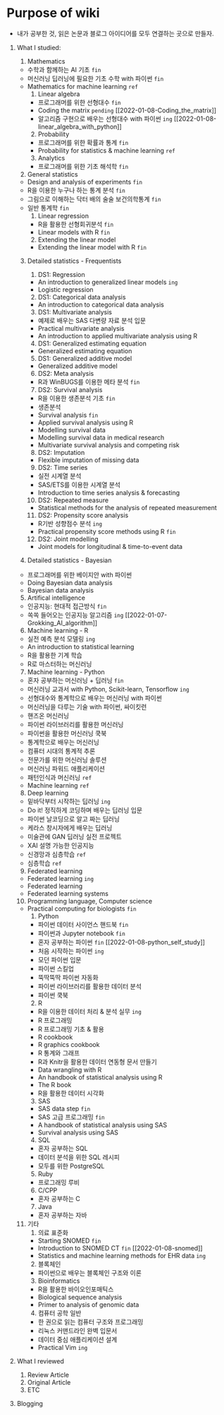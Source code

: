 # Purpose of wiki

* 내가 공부한 것, 읽은 논문과 블로그 아이디어를 모두 연결하는 곳으로 만들자.

1) What I studied:
    1) Mathematics
      - 수학과 함께하는 AI 기초 `fin`
      - 머신러닝 딥러닝에 필요한 기초 수학 with 파이썬 `fin`
      - Mathematics for machine learning `ref`
        1) Linear algebra
          - 프로그래머를 위한 선형대수 `fin`
          - Coding the matrix `pending` [[2022-01-08-Coding_the_matrix]]
          - 알고리즘 구현으로 배우는 선형대수 with 파이썬 `ing` [[2022-01-08-linear_algebra_with_python]]
        2) Probability
          - 프로그래머를 위한 확률과 통계 `fin`
          - Probability for statistics & machine learning `ref`
        3) Analytics
          - 프로그래머를 위한 기초 해석학 `fin`

    2) General statistics
      - Design and analysis of experiments `fin`
      - R을 이용한 누구나 하는 통계 분석 `fin`
      - 그림으로 이해하는 닥터 배의 술술 보건의학통계 `fin`
      - 일반 통계학 `fin`
        1) Linear regression
          - R을 활용한 선형회귀분석 `fin`
          - Linear models with R `fin`
        2) Extending the linear model
          - Extending the linear model with R `fin`
    
    3) Detailed statistics - Frequentists
        1) DS1: Regression
          - An introduction to generalized linear models `ing`
          - Logistic regression
        2) DS1: Categorical data analysis
          - An introduction to categorical data analysis
        3) DS1: Multivariate analysis
          - 예제로 배우는 SAS 다변량 자료 분석 입문
          - Practical multivariate analysis
          - An introduction to applied multivariate analysis using R
        4) DS1: Generalized estimating equation
          - Generalized estimating equation
        5) DS1: Generalized additive model
          - Generalized additive model
        6) DS2: Meta analysis
          - R과 WinBUGS를 이용한 메타 분석 `fin`
        7) DS2: Survival analysis
          - R을 이용한 생존분석 기초 `fin`
          - 생존분석
          - Survival analysis `fin`
          - Applied survival analysis using R
          - Modelling survival data
          - Modelling survival data in medical research
          - Multivariate survival analysis and competing risk
        8) DS2: Imputation
          - Flexible imputation of missing data
        9) DS2: Time series
          - 실전 시계열 분석
          - SAS/ETS를 이용한 시계열 분석
          - Introduction to time series analysis & forecasting
        10) DS2: Repeated measure
          - Statistical methods for the analysis of repeated measurement
        11) DS2: Propensity score analysis
          - R기반 성향점수 분석 `ing`
          - Practical propensity score methods using R `fin`
        12) DS2: Joint modelling
          - Joint models for longitudinal & time-to-event data
    
    4) Detailed statistics - Bayesian
      - 프로그래머를 위한 베이지안 with 파이썬
      - Doing Bayesian data analysis
      - Bayesian data analysis
    
    5) Artifical intelligence
      - 인공지능: 현대적 접근방식 `fin`
      - 쏙쏙 들어오는 인공지능 알고리즘 `ing` [[2022-01-07-Grokking_AI_algorithm]]
    
    6) Machine learning - R
      - 실전 예측 분석 모델링 `ing`
      - An introduction to statistical learning
      - R을 활용한 기계 학습
      - R로 마스터하는 머신러닝
    
    7) Machine learning - Python
      - 혼자 공부하는 머신러닝 + 딥러닝 `fin`
      - 머신러닝 교과서 with Python, Scikit-learn, Tensorflow `ing`
      - 선형대수와 통계학으로 배우는 머신러닝 with 파이썬
      - 머신러닝을 다루는 기술 with 파이썬, 싸이킷런
      - 핸즈온 머신러닝
      - 파이썬 라이브러리를 활용한 머신러닝
      - 파이썬을 활용한 머신러닝 쿡북
      - 통계학으로 배우는 머신러닝
      - 컴퓨터 시대의 통계적 추론
      - 전문가를 위한 머신러닝 솔루션
      - 머신러닝 파워드 애플리케이션
      - 패턴인식과 머신러닝 `ref`
      - Machine learning `ref`

    8) Deep learning
      - 밑바닥부터 시작하는 딥러닝 `ing`
      - Do it! 정직하게 코딩하며 배우는 딥러닝 입문
      - 파이썬 날코딩으로 알고 짜는 딥러닝
      - 케라스 창시자에게 배우는 딥러닝
      - 미술관에 GAN 딥러닝 실전 프로젝트
      - XAI 설명 가능한 인공지능
      - 신경망과 심층학습 `ref`
      - 심층학습 `ref`

    9) Federated learning
      - Federated learning `ing`
      - Federated learning
      - Federated learning systems
    
    10) Programming language, Computer science
      - Practical computing for biologists `fin`
        1) Python
          - 파이썬 데이터 사이언스 핸드북 `fin`
          - 파이썬과 Jupyter notebook `fin`
          - 혼자 공부하는 파이썬 `fin` [[2022-01-08-python_self_study]]
          - 처음 시작하는 파이썬 `ing`
          - 모던 파이썬 입문
          - 파이썬 스킬업
          - 뚝딱뚝딱 파이썬 자동화
          - 파이썬 라이브러리를 활용한 데이터 분석
          - 파이썬 쿡북
        2) R
          - R을 이용한 데이터 처리 & 분석 실무 `ing`
          - R 프로그래밍
          - R 프로그래밍 기초 & 활용
          - R cookbook
          - R graphics cookbook
          - R 통계와 그래프
          - R과 Knitr을 활용한 데이터 연동형 문서 만들기
          - Data wrangling with R
          - An handbook of statistical analysis using R
          - The R book
          - R을 활용한 데이터 시각화
        3) SAS
          - SAS data step `fin`
          - SAS 고급 프로그래밍 `fin`
          - A handbook of statistical analysis using SAS
          - Survival analysis using SAS
        4) SQL
          - 혼자 공부하는 SQL
          - 데이터 분석을 위한 SQL 레시피
          - 모두를 위한 PostgreSQL
        5) Ruby
          - 프로그래밍 루비
        6) C/CPP
          - 혼자 공부하는 C
        7) Java
          - 혼자 공부하는 자바

    11) 기타
        1) 의료 표준화
          - Starting SNOMED `fin`
          - Introduction to SNOMED CT `fin` [[2022-01-08-snomed]]
          - Statistics and machine learning methods for EHR data `ing`
        2) 블록체인
          - 파이썬으로 배우는 블록체인 구조와 이론
        3) Bioinformatics
          - R을 활용한 바이오인포매틱스
          - Biological sequence analysis
          - Primer to analysis of genomic data
        4) 컴퓨터 공학 일반
          - 한 권으로 읽는 컴퓨터 구조와 프로그래밍
          - 리눅스 커맨드라인 완벽 입문서
          - 데이터 중심 애플리케이션 설계
          - Practical Vim `ing`

2) What I reviewed
    1) Review Article
    2) Original Article
    3) ETC

3) Blogging

